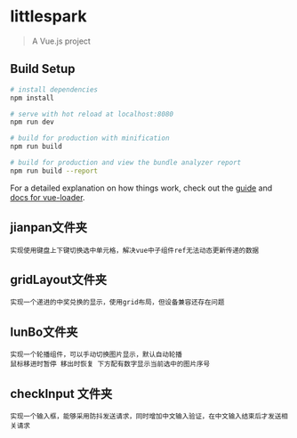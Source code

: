 # littlespark

> A Vue.js project

## Build Setup

``` bash
# install dependencies
npm install

# serve with hot reload at localhost:8080
npm run dev

# build for production with minification
npm run build

# build for production and view the bundle analyzer report
npm run build --report
```

For a detailed explanation on how things work, check out the [guide](http://vuejs-templates.github.io/webpack/) and [docs for vue-loader](http://vuejs.github.io/vue-loader).

## jianpan文件夹
	实现使用键盘上下键切换选中单元格，解决vue中子组件ref无法动态更新传递的数据

## gridLayout文件夹
	实现一个递进的中奖兑换的显示，使用grid布局，但设备兼容还存在问题

## lunBo文件夹
	实现一个轮播组件，可以手动切换图片显示，默认自动轮播
	鼠标移进时暂停 移出时恢复 下方配有数字显示当前选中的图片序号

## checkInput 文件夹
	实现一个输入框，能够采用防抖发送请求，同时增加中文输入验证，在中文输入结束后才发送相关请求